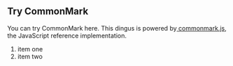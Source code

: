 ## Try CommonMark


You can try CommonMark here.  This dingus is powered by[ commonmark.js](https://github.com/jgm/commonmark.js), the JavaScript reference implementation.

1. item one
2. item two